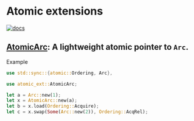 # Atomic extensions

[![docs](https://docs.rs/atomic-ext/badge.svg)](https://docs.rs/arc-ext)

## [AtomicArc](https://docs.rs/atomic-ext/latest/atomic_ext/struct.AtomicArc.html): A lightweight atomic pointer to `Arc`.

Example

```rust
use std::sync::{atomic::Ordering, Arc},

use atomic_ext::AtomicArc;

let a = Arc::new(1);
let x = AtomicArc::new(a);
let b = x.load(Ordering::Acquire);
let c = x.swap(Some(Arc::new(2)), Ordering::AcqRel);
```